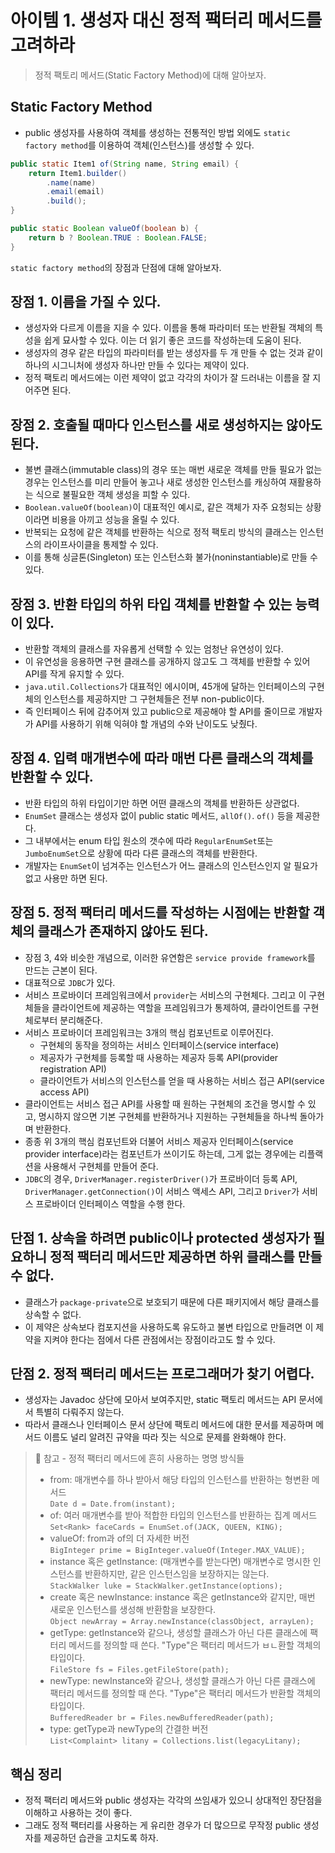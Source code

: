 # 아이템 1. 생성자 대신 정적 팩터리 메서드를 고려하라

> 정적 팩토리 메서드(Static Factory Method)에 대해 알아보자.

## Static Factory Method

- public 생성자를 사용하여 객체를 생성하는 전통적인 방법 외에도 `static factory method`를 이용하여 객체(인스턴스)를 생성할 수 있다.

```java
public static Item1 of(String name, String email) {
    return Item1.builder()
        .name(name)
        .email(email)
        .build();
}
```

```java
public static Boolean valueOf(boolean b) {
    return b ? Boolean.TRUE : Boolean.FALSE;
}
```

`static factory method`의 장점과 단점에 대해 알아보자.

## 장점 1. 이름을 가질 수 있다.

- 생성자와 다르게 이름을 지을 수 있다. 이름을 통해 파라미터 또는 반환될 객체의 특성을 쉽게 묘사할 수 있다. 이는 더 읽기 좋은 코드를 작성하는데 도움이 된다.
- 생성자의 경우 같은 타입의 파라미터를 받는 생성자를 두 개 만들 수 없는 것과 같이 하나의 시그니처에 생성자 하나만 만들 수 있다는 제약이 있다.
- 정적 팩토리 메서드에는 이런 제약이 없고 각각의 차이가 잘 드러내는 이름을 잘 지어주면 된다.

## 장점 2. 호출될 때마다 인스턴스를 새로 생성하지는 않아도 된다.

- 불변 클래스(immutable class)의 경우 또는 매번 새로운 객체를 만들 필요가 없는 경우는 인스턴스를 미리 만들어 놓고나 새로 생성한 인스턴스를 캐싱하여 재활용하는 식으로 불필요한 객체 생성을 피할 수 있다.
- `Boolean.valueOf(boolean)`이 대표적인 예시로, 같은 객체가 자주 요청되는 상황이라면 비용을 아끼고 성능을 올릴 수 있다.
- 반복되는 요청에 같은 객체를 반환하는 식으로 정적 팩토리 방식의 클래스는 인스턴스의 라이프사이클을 통제할 수 있다.
- 이를 통해 싱글톤(Singleton) 또는 인스턴스화 불가(noninstantiable)로 만들 수 있다.

## 장점 3. 반환 타입의 하위 타입 객체를 반환할 수 있는 능력이 있다.

- 반환할 객체의 클래스를 자유롭게 선택할 수 있는 엄청난 유연성이 있다.
- 이 유연성을 응용하면 구현 클래스를 공개하지 않고도 그 객체를 반환할 수 있어 API를 작게 유지할 수 있다.
- `java.util.Collections`가 대표적인 에시이며, 45개에 달하는 인터페이스의 구현체의 인스턴스를 제공하지만 그 구현체들은 전부 non-public이다.
- 즉 인터페이스 뒤에 감추어져 있고 public으로 제공해야 할 API를 줄이므로 개발자가 API를 사용하기 위해 익혀야 할 개념의 수와 난이도도 낮췄다.

## 장점 4. 입력 매개변수에 따라 매번 다른 클래스의 객체를 반환할 수 있다.

- 반환 타입의 하위 타입이기만 하면 어떤 클래스의 객체를 반환하든 상관없다.
- `EnumSet` 클래스는 생성자 없이 public static 메서드, `allOf()`. `of()` 등을 제공한다.
- 그 내부에서는 enum 타입 원소의 갯수에 따라 `RegularEnumSet`또는 `JumboEnumSet`으로 상황에 따라 다른 클래스의 객체를 반환한다.
- 개발자는 `EnumSet`이 넘겨주는 인스턴스가 어느 클래스의 인스턴스인지 알 필요가 없고 사용만 하면 된다.

## 장점 5. 정적 팩터리 메서드를 작성하는 시점에는 반환할 객체의 클래스가 존재하지 않아도 된다.

- 장점 3, 4와 비슷한 개념으로, 이러한 유연함은 `service provide framework`를 만드는 근본이 된다.
- 대표적으로 `JDBC`가 있다.
- 서비스 프로바이더 프레임워크에서 `provider`는 서비스의 구현체다. 그리고 이 구현체들을 클라이언트에 제공하는 역할을 프레임워크가 통제하여, 클라이언트를 구현체로부터 분리해준다.
- 서비스 프로바이더 프레임워크는 3개의 핵심 컴포넌트로 이루어진다.
  - 구현체의 동작을 정의하는 서비스 인터페이스(service interface)
  - 제공자가 구현체를 등록할 때 사용하는 제공자 등록 API(provider registration API)
  - 클라이언트가 서비스의 인스턴스를 얻을 때 사용하는 서비스 접근 API(service access API)
- 클라이언트는 서비스 접근 API를 사용할 때 원하는 구현체의 조건을 명시할 수 있고, 명시하지 않으면 기본 구현체를 반환하거나 지원하는 구현체들을 하나씩 돌아가며 반환한다.
- 종종 위 3개의 핵심 컴포넌트와 더불어 서비스 제공자 인터페이스(service provider interface)라는 컴포넌트가 쓰이기도 하는데, 그게 없는 경우에는 리플랙션을 사용해서 구현체를 만들어 준다.
- `JDBC`의 경우, `DriverManager.registerDriver()`가 프로바이더 등록 API, `DriverManager.getConnection()`이 서비스 액세스 API, 그리고 `Driver`가 서비스 프로바이더 인터페이스 역할을 수행 한다.

## 단점 1. 상속을 하려면 public이나 protected 생성자가 필요하니 정적 팩터리 메서드만 제공하면 하위 클래스를 만들 수 없다.

- 클래스가 `package-private`으로 보호되기 때문에 다른 패키지에서 해당 클래스를 상속할 수 없다.
- 이 제약은 상속보다 컴포지션을 사용하도록 유도하고 불변 타입으로 만들려면 이 제약을 지켜야 한다는 점에서 다른 관점에서는 장점이라고도 할 수 있다.

## 단점 2. 정적 팩터리 메서드는 프로그래머가 찾기 어렵다.

- 생성자는 Javadoc 상단에 모아서 보여주지만, static 팩토리 메서드는 API 문서에서 특별히 다뤄주지 않는다.
- 따라서 클래스나 인터페이스 문서 상단에 팩토리 메서드에 대한 문서를 제공하며 메서드 이름도 널리 알려진 규약을 따라 짓는 식으로 문제를 완화해야 한다.

> 📌 참고 - 정적 팩터리 메서드에 흔히 사용하는 명명 방식들
>
> - from: 매개변수를 하나 받아서 해당 타입의 인스턴스를 반환하는 형변환 메서드  
>   `Date d = Date.from(instant);`
> - of: 여러 매개변수를 받아 적합한 타입의 인스턴스를 반환하는 집계 메서드  
>   `Set<Rank> faceCards = EnumSet.of(JACK, QUEEN, KING);`
> - valueOf: from과 of의 더 자세한 버전  
>   `BigInteger prime = BigInteger.valueOf(Integer.MAX_VALUE);`
> - instance 혹은 getInstance: (매개변수를 받는다면) 매개변수로 명시한 인스턴스를 반환하지만, 같은 인스턴스임을 보장하지는 않는다.  
>   `StackWalker luke = StackWalker.getInstance(options);`
> - create 혹은 newInstance: instance 혹은 getInstance와 같지만, 매번 새로운 인스턴스를 생성해 반환함을 보장한다.  
>   `Object newArray = Array.newInstance(classObject, arrayLen);`
> - getType: getInstance와 같으나, 생성할 클래스가 아닌 다른 클래스에 팩터리 메서드를 정의할 때 쓴다. "Type"은 팩터리 메서드가 ㅂㄴ환할 객체의 타입이다.  
>   `FileStore fs = Files.getFileStore(path);`
> - newType: newInstance와 같으나, 생성할 클래스가 아닌 다른 클래스에 팩터리 메서드를 정의할 때 쓴다. "Type"은 팩터리 메서드가 반환할 객체의 타입이다.  
>   `BufferedReader br = Files.newBufferedReader(path);`
> - type: getType과 newType의 간결한 버전  
>   `List<Complaint> litany = Collections.list(legacyLitany);`

## 핵심 정리

- 정적 팩터리 메서드와 public 생성자는 각각의 쓰임새가 있으니 상대적인 장단점을 이해하고 사용하는 것이 좋다.
- 그래도 정적 팩터리를 사용하는 게 유리한 경우가 더 많으므로 무작정 public 생성자를 제공하던 습관을 고치도록 하자.
